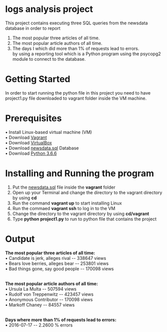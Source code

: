 

# logs analysis project

This project contains executing three SQL queries from the newsdata database in order to report 
1. The most popular three articles of all time.
2. The most popular article authors of all time.
3. The days I which did more than 1% of requests lead to errors.
<br/> by using a reporting tool which is a Python program using the psycopg2 module to connect to the database.
 
# Getting Started
In order to start running the python file in this project you need to have project1.py file downloaded to vagrant folder inside the VM machine.

# Prerequisites
•	Install Linux-based virtual machine (VM)<br/>
•	Download [Vagrant](https://www.vagrantup.com)<br/>
•	Download [VirtualBox](https://www.virtualbox.org/wiki/Download_Old_Builds_5_1)<br/>
•	Download [newsdata.sql](https://classroom.udacity.com/nanodegrees/nd004-connect/parts/4237300b-ed78-4462-a353-a0bd14af33bc/modules/b632715b-7aae-4670-9137-bcd880561475/lessons/bc938915-0f7e-4550-a48f-82241ab649e3/concepts/a9cf98c8-0325-4c68-b972-58d5957f1a91) Database <br/>
•	Download [Python 3.6.6](https://www.python.org/downloads/release/python-366/)


# Installing and Running the program
 1. Put the [newsdata.sql](https://classroom.udacity.com/nanodegrees/nd004-connect/parts/4237300b-ed78-4462-a353-a0bd14af33bc/modules/b632715b-7aae-4670-9137-bcd880561475/lessons/bc938915-0f7e-4550-a48f-82241ab649e3/concepts/a9cf98c8-0325-4c68-b972-58d5957f1a91) file inside the <b>vagrant</b> folder
 2. Open up your Terminal and change the directory to the vagrant directory by using <b>cd</b>
 3. Run the command <b>vagrant up</b> to start installing Linux
 4. Run the commaed <b>vagrant ssh</b> to log in to the VM
 5. Change the directory to the vagrant directory by using <b>cd/vagrant</b>
 6. Type <b>python project1.py </b> to run to python file that contains the project
 
 # Output
 <b>The most popular three articles of all time:<br/></b> 
   • Candidate is jerk, alleges rival -- 338647 views<br/>
   • Bears love berries, alleges bear -- 253801 views<br/>
   • Bad things gone, say good people -- 170098 views<br/><br/>

<b>The most popular article authors of all time:<br/></b>
   • Ursula La Multa -- 507594 views<br/>
   • Rudolf von Treppenwitz -- 423457 views<br/>
   • Anonymous Contributor -- 170098 views<br/>
   • Markoff Chaney -- 84557 views<br/><br/>

<b>Days where more than 1% of requests lead to errors:<br/></b>
   • 2016-07-17 -- 2.2600 % errors<br/>
